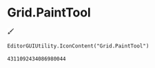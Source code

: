 # Grid.PaintTool
![](/img/Grid.PaintTool.png)

``` CSharp
EditorGUIUtility.IconContent("Grid.PaintTool")
```
```
4311092434086980044
```
